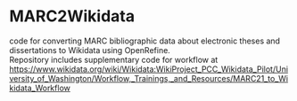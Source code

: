 # MARC2Wikidata
code for converting MARC bibliographic data about electronic theses and dissertations to Wikidata using OpenRefine. <br>
Repository includes supplementary code for workflow at https://www.wikidata.org/wiki/Wikidata:WikiProject_PCC_Wikidata_Pilot/University_of_Washington/Workflow,_Trainings,_and_Resources/MARC21_to_Wikidata_Workflow
